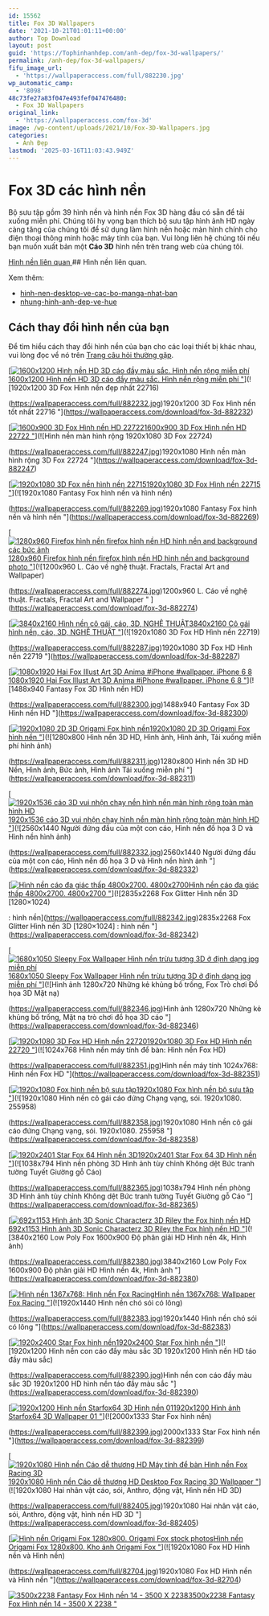 ```yaml
---
id: 15562
title: Fox 3D Wallpapers
date: '2021-10-21T01:01:11+00:00'
author: Top Download
layout: post
guid: 'https://Tophinhanhdep.com/anh-dep/fox-3d-wallpapers/'
permalink: /anh-dep/fox-3d-wallpapers/
fifu_image_url:
  - 'https://wallpaperaccess.com/full/882230.jpg'
wp_automatic_camp:
  - '8098'
48c73fe27a83f047e493fef047476480:
  - Fox 3D Wallpapers
original_link:
  - 'https://wallpaperaccess.com/fox-3d'
image: /wp-content/uploads/2021/10/Fox-3D-Wallpapers.jpg
categories:
  - Ảnh Đẹp
lastmod: '2025-03-16T11:03:43.949Z'
---
```

# Fox 3D các hình nền

Bộ sưu tập gồm 39 hình nền và hình nền Fox 3D hàng đầu có sẵn để tải xuống miễn phí. Chúng tôi hy vọng bạn thích bộ sưu tập hình ảnh HD ngày càng tăng của chúng tôi để sử dụng làm hình nền hoặc màn hình chính cho điện thoại thông minh hoặc máy tính của bạn. Vui lòng liên hệ chúng tôi nếu bạn muốn xuất bản một **Cáo 3D** hình nền trên trang web của chúng tôi.

[Hình nền liên quan ](#related) ## Hình nền liên quan.

   
 Xem thêm:

   
- [hinh-nen-desktop-ve-cac-bo-manga-nhat-ban](https://tophinhanhdep.com/anh-anime/hinh-nen-desktop-ve-cac-bo-manga-nhat-ban/)
- [nhung-hinh-anh-dep-ve-hue](https://tophinhanhdep.com/hinh-nen-dep/nhung-hinh-anh-dep-ve-hue/)

## Cách thay đổi hình nền của bạn

Để tìm hiểu cách thay đổi hình nền của bạn cho các loại thiết bị khác nhau, vui lòng đọc về nó trên [Trang câu hỏi thường gặp](https://tophinhanhdep.com/faq/).

  
[[![1600x1200 Hình nền HD 3D cáo đầy màu sắc.  Hình nền rộng miễn phí](https://wallpaperaccess.com/full/882230.jpg)1600x1200 Hình nền HD 3D cáo đầy màu sắc. Hình nền rộng miễn phí "](https://wallpaperaccess.com/download/fox-3d-882230)](![1920x1200 3D Fox Hình nền đẹp nhất 22716)

(https://wallpaperaccess.com/full/882232.jpg)1920x1200 3D Fox Hình nền tốt nhất 22716 "](https://wallpaperaccess.com/download/fox-3d-882232)

[[![1600x900 3D Fox Hình nền HD 22722](https://wallpaperaccess.com/full/882241.jpg)1600x900 3D Fox Hình nền HD 22722 "](https://wallpaperaccess.com/download/fox-3d-882241)](![Hình nền màn hình rộng 1920x1080 3D Fox 22724)

(https://wallpaperaccess.com/full/882247.jpg)1920x1080 Hình nền màn hình rộng 3D Fox 22724 "](https://wallpaperaccess.com/download/fox-3d-882247)

[[![1920x1080 3D Fox nền hình nền 22715](https://wallpaperaccess.com/full/882261.jpg)1920x1080 3D Fox Hình nền 22715 "](https://wallpaperaccess.com/download/fox-3d-882261)](![1920x1080 Fantasy Fox hình nền và hình nền)

(https://wallpaperaccess.com/full/882269.jpg)1920x1080 Fantasy Fox hình nền và hình nền "](https://wallpaperaccess.com/download/fox-3d-882269)

[[![1280x960 Firefox hình nền firefox hình nền HD hình nền and background các bức ảnh](https://wallpaperaccess.com/full/882272.jpg)1280x960 Firefox hình nền firefox hình nền HD hình nền and background photo "](https://wallpaperaccess.com/download/fox-3d-882272)](![1200x960 L. Cáo về nghệ thuật.  Fractals, Fractal Art and Wallpaper)

(https://wallpaperaccess.com/full/882274.jpg)1200x960 L. Cáo về nghệ thuật. Fractals, Fractal Art and Wallpaper " ](https://wallpaperaccess.com/download/fox-3d-882274)

[[![3840x2160 Hình nền cô gái, cáo, 3D, NGHỆ THUẬT](https://wallpaperaccess.com/full/882275.jpg)3840x2160 Cô gái hình nền, cáo, 3D, NGHỆ THUẬT "](https://wallpaperaccess.com/download/fox-3d-882275)](![1920x1080 3D Fox HD Hình nền 22719)

(https://wallpaperaccess.com/full/882287.jpg)1920x1080 3D Fox HD Hình nền 22719 "](https://wallpaperaccess.com/download/fox-3d-882287)

[[![1080x1920 Hai Fox Illust Art 3D Anima #iPhone #wallpaper.  iPhone 6 8](https://wallpaperaccess.com/full/882297.jpg)1080x1920 Hai Fox Illust Art 3D Anima #iPhone #wallpaper. iPhone 6 8 "](https://wallpaperaccess.com/download/fox-3d-882297)](![1488x940 Fantasy Fox 3D Hình nền HD)

(https://wallpaperaccess.com/full/882300.jpg)1488x940 Fantasy Fox 3D Hình nền HD "](https://wallpaperaccess.com/download/fox-3d-882300)

[[![1920x1080 2D 3D Origami Fox hình nền](https://wallpaperaccess.com/full/882307.png)1920x1080 2D 3D Origami Fox hình nền "](https://wallpaperaccess.com/download/fox-3d-882307)](![1280x800 Hình nền 3D HD, Hình ảnh, Hình ảnh, Tải xuống miễn phí hình ảnh)

(https://wallpaperaccess.com/full/882311.jpg)1280x800 Hình nền 3D HD Nền, Hình ảnh, Bức ảnh, Hình ảnh Tải xuống miễn phí "](https://wallpaperaccess.com/download/fox-3d-882311)

[[![1920x1536 cáo 3D vui nhộn chạy nền hình nền màn hình rộng toàn màn hình HD](https://wallpaperaccess.com/full/882322.jpg)1920x1536 cáo 3D vui nhộn chạy hình nền màn hình rộng toàn màn hình HD "](https://wallpaperaccess.com/download/fox-3d-882322)](![2560x1440 Người đứng đầu của một con cáo, Hình nền đồ họa 3 D và Hình nền hình ảnh)

(https://wallpaperaccess.com/full/882332.jpg)2560x1440 Người đứng đầu của một con cáo, Hình nền đồ họa 3 D và Hình nền hình ảnh "](https://wallpaperaccess.com/download/fox-3d-882332)

[[![Hình nền cáo đa giác thấp 4800x2700.  4800x2700](https://wallpaperaccess.com/full/882338.jpg)Hình nền cáo đa giác thấp 4800x2700. 4800x2700 "](https://wallpaperaccess.com/download/fox-3d-882338)](![2835x2268 Fox Glitter Hình nền 3D [1280×1024)

 : hình nền](https://wallpaperaccess.com/full/882342.jpg)2835x2268 Fox Glitter Hình nền 3D \[1280×1024\] : hình nền "](https://wallpaperaccess.com/download/fox-3d-882342)

[ [![1680x1050 Sleepy Fox Wallpaper Hình nền trừu tượng 3D ở định dạng jpg miễn phí](https://wallpaperaccess.com/full/882345.jpg)1680x1050 Sleepy Fox Wallpaper Hình nền trừu tượng 3D ở định dạng jpg miễn phí "](https://wallpaperaccess.com/download/fox-3d-882345)](![Hình ảnh 1280x720 Những kẻ khủng bố trống, Fox Trò chơi Đồ họa 3D Mặt nạ)

(https://wallpaperaccess.com/full/882346.jpg)Hình ảnh 1280x720 Những kẻ khủng bố trống, Mặt nạ trò chơi đồ họa 3D cáo "](https://wallpaperaccess.com/download/fox-3d-882346)

[[![1920x1080 3D Fox HD Hình nền 22720](https://wallpaperaccess.com/full/882348.jpg)1920x1080 3D Fox HD Hình nền 22720 "](https://wallpaperaccess.com/download/fox-3d-882348)](![1024x768 Hình nền máy tính để bàn: Hình nền Fox HD)

(https://wallpaperaccess.com/full/882351.jpg)Hình nền máy tính 1024x768: Hình nền Fox HD "](https://wallpaperaccess.com/download/fox-3d-882351)

[[![1920x1080 Fox hình nền bộ sưu tập](https://wallpaperaccess.com/full/882357.jpg)1920x1080 Fox hình nền bộ sưu tập "](https://wallpaperaccess.com/download/fox-3d-882357)](![1920x1080 Hình nền cô gái cáo đứng Chạng vạng, sói.  1920x1080.  255958)

(https://wallpaperaccess.com/full/882358.jpg)1920x1080 Hình nền cô gái cáo đứng Chạng vạng, sói. 1920x1080. 255958 "](https://wallpaperaccess.com/download/fox-3d-882358)

[[![1920x2401 Star Fox 64 Hình nền 3D](https://wallpaperaccess.com/full/882361.jpg)1920x2401 Star Fox 64 3D Hình nền "](https://wallpaperaccess.com/download/fox-3d-882361)](![1038x794 Hình nền phòng 3D Hình ảnh tùy chỉnh Không dệt Bức tranh tường Tuyết Giường gỗ Cáo)

(https://wallpaperaccess.com/full/882365.jpg)1038x794 Hình nền phòng 3D Hình ảnh tùy chỉnh Không dệt Bức tranh tường Tuyết Giường gỗ Cáo "](https://wallpaperaccess.com/download/fox-3d-882365)

[[![692x1153 Hình ảnh 3D Sonic Characterz 3D Riley the Fox hình nền HD](https://wallpaperaccess.com/full/882370.png)692x1153 Hình ảnh 3D Sonic Characterz 3D Riley the Fox hình nền HD "](https://wallpaperaccess.com/download/fox-3d-882370)](![3840x2160 Low Poly Fox 1600x900 Độ phân giải HD Hình nền 4k, Hình ảnh)

(https://wallpaperaccess.com/full/882380.jpg)3840x2160 Low Poly Fox 1600x900 Độ phân giải HD Hình nền 4k, Hình ảnh "](https://wallpaperaccess.com/download/fox-3d-882380)

[[![Hình nền 1367x768: Hình nền Fox Racing](https://wallpaperaccess.com/full/882381.jpg)Hình nền 1367x768: Wallpaper Fox Racing "](https://wallpaperaccess.com/download/fox-3d-882381)](![1920x1440 Hình nền chó sói có lông)

(https://wallpaperaccess.com/full/882383.jpg)1920x1440 Hình nền chó sói có lông "](https://wallpaperaccess.com/download/fox-3d-882383)

[[![1920x2400 Star Fox hình nền](https://wallpaperaccess.com/full/882385.jpg)1920x2400 Star Fox hình nền "](https://wallpaperaccess.com/download/fox-3d-882385)](![1920x1200 Hình nền con cáo đầy màu sắc 3D 1920x1200 Hình nền HD táo đầy màu sắc)

(https://wallpaperaccess.com/full/882390.jpg)Hình nền con cáo đầy màu sắc 3D 1920x1200 HD hình nền táo đầy màu sắc "](https://wallpaperaccess.com/download/fox-3d-882390)

[[![1920x1200 Hình nền Starfox64 3D Hình nền 01](https://wallpaperaccess.com/full/882396.jpg)1920x1200 Hình ảnh Starfox64 3D Wallpaper 01 "](https://wallpaperaccess.com/download/fox-3d-882396)](![2000x1333 Star Fox hình nền)

(https://wallpaperaccess.com/full/882399.jpg)2000x1333 Star Fox hình nền "](https://wallpaperaccess.com/download/fox-3d-882399)

[[![1920x1080 Hình nền Cáo dễ thương HD Máy tính để bàn Hình nền Fox Racing 3D](https://wallpaperaccess.com/full/882403.jpg)1920x1080 Hình nền Cáo dễ thương HD Desktop Fox Racing 3D Wallpaper "](https://wallpaperaccess.com/download/fox-3d-882403)](![1920x1080 Hai nhân vật cáo, sói, Anthro, động vật, Hình nền HD 3D)

(https://wallpaperaccess.com/full/882405.jpg)1920x1080 Hai nhân vật cáo, sói, Anthro, động vật, hình nền HD 3D "](https://wallpaperaccess.com/download/fox-3d-882405)

[[![Hình nền Origami Fox 1280x800.  Origami Fox stock photos](https://wallpaperaccess.com/full/882433.jpg)Hình nền Origami Fox 1280x800. Kho ảnh Origami Fox "](https://wallpaperaccess.com/download/fox-3d-882433)](![1920x1080 Fox HD Hình nền và Hình nền)

(https://wallpaperaccess.com/full/82704.jpg)1920x1080 Fox HD Hình nền và Hình nền "](https://wallpaperaccess.com/download/fox-3d-82704)

[![3500x2238 Fantasy Fox Hình nền 14 - 3500 X 2238](https://wallpaperaccess.com/full/882450.jpg)3500x2238 Fantasy Fox Hình nền 14 - 3500 X 2238 "](https://wallpaperaccess.com/download/fox-3d-882450)
